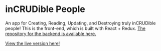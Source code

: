 # inCRUDible People

An app for Creating, Reading, Updating, and Destroying truly inCRUDible people! This is the front-end, which is built with React + Redux. [The repository for the backend is available here.](coolpeople.herokuapp.com/api/v1/people)

[View the live version here!](http://comfortcat.xyz/incrudible-people/)